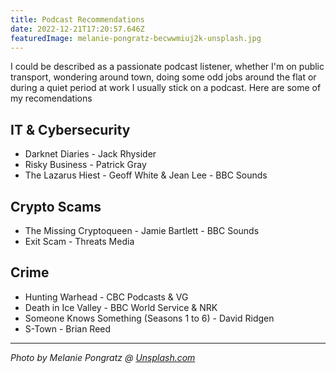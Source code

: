 ```yaml
---
title: Podcast Recommendations
date: 2022-12-21T17:20:57.646Z
featuredImage: melanie-pongratz-becwwmiuj2k-unsplash.jpg
---
```

I could be described as a passionate podcast listener, whether I'm on public transport, wondering around town, doing some odd jobs around the flat or during a quiet period at work I usually stick on a podcast. Here are some of my recomendations

## IT & Cybersecurity

- Darknet Diaries - Jack Rhysider
- Risky Business - Patrick Gray
- The Lazarus Hiest - Geoff White & Jean Lee - BBC Sounds 

## Crypto Scams

- The Missing Cryptoqueen - Jamie Bartlett - BBC Sounds
- Exit Scam - Threats Media

## Crime

- Hunting Warhead - CBC Podcasts & VG
- Death in Ice Valley - BBC World Service & NRK
- Someone Knows Something (Seasons 1 to 6) - David Ridgen
- S-Town - Brian Reed


---
_Photo by Melanie Pongratz @ [Unsplash.com](https://unsplash.com/s/photos/headphones-podcast?utm_source=unsplash&utm_medium=referral&utm_content=creditCopyText)_